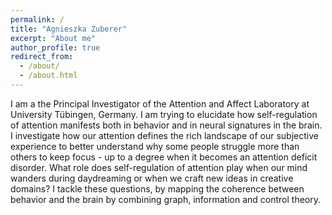 ```yaml
---
permalink: /
title: "Agnieszka Zuberer"
excerpt: "About me"
author_profile: true
redirect_from: 
  - /about/
  - /about.html
---
```


I am a the Principal Investigator of the Attention and Affect Laboratory at University Tübingen, Germany. I am trying to elucidate how self-regulation of attention manifests both in behavior and in neural signatures in the brain. I investigate how our attention defines the rich landscape of our subjective experience to better understand why some people struggle more than others to keep focus - up to a degree when it becomes an attention deficit disorder. What role does self-regulation of attention play when our mind wanders during daydreaming or when we craft new ideas in creative domains? I tackle these questions, by mapping the coherence between behavior and the brain by combining graph, information and control theory. 
